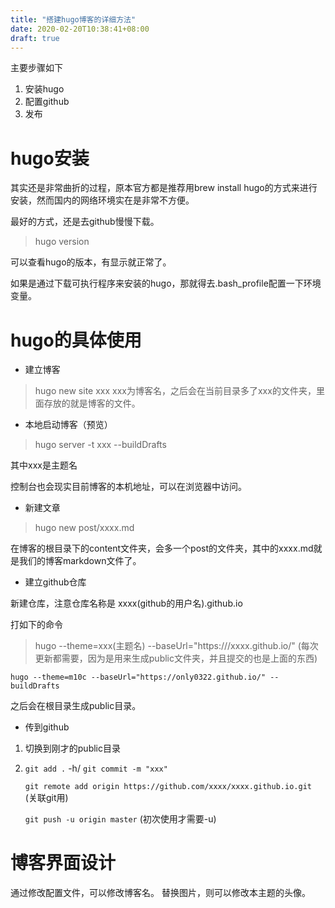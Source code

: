 ```yaml
---
title: "搭建hugo博客的详细方法"
date: 2020-02-20T10:38:41+08:00
draft: true
---
```

主要步骤如下
1. 安装hugo
2. 配置github
3. 发布

# hugo安装

其实还是非常曲折的过程，原本官方都是推荐用brew install hugo的方式来进行安装，然而国内的网络环境实在是非常不方便。

最好的方式，还是去github慢慢下载。

> hugo version 
>
可以查看hugo的版本，有显示就正常了。

如果是通过下载可执行程序来安装的hugo，那就得去.bash_profile配置一下环境变量。



# hugo的具体使用

- 建立博客
> hugo new site xxx
xxx为博客名，之后会在当前目录多了xxx的文件夹，里面存放的就是博客的文件。

- 本地启动博客（预览）
> hugo server -t xxx --buildDrafts

其中xxx是主题名

控制台也会现实目前博客的本机地址，可以在浏览器中访问。

- 新建文章

> hugo new post/xxxx.md

在博客的根目录下的content文件夹，会多一个post的文件夹，其中的xxxx.md就是我们的博客markdown文件了。

- 建立github仓库

新建仓库，注意仓库名称是 xxxx(github的用户名).github.io

打如下的命令

> hugo --theme=xxx(主题名) --baseUrl="https:///xxxx.github.io/"  (每次更新都需要，因为是用来生成public文件夹，并且提交的也是上面的东西)

`hugo --theme=m10c --baseUrl="https://only0322.github.io/" --buildDrafts`

之后会在根目录生成public目录。

- 传到github
1. 切换到刚才的public目录
2. 
    `git add .` 
-h/
    `git commit -m "xxx"`

    `git remote add origin https://github.com/xxxx/xxxx.github.io.git`    (关联git用)

    `git push -u origin master`  (初次使用才需要-u)


# 博客界面设计


通过修改配置文件，可以修改博客名。
替换图片，则可以修改本主题的头像。
